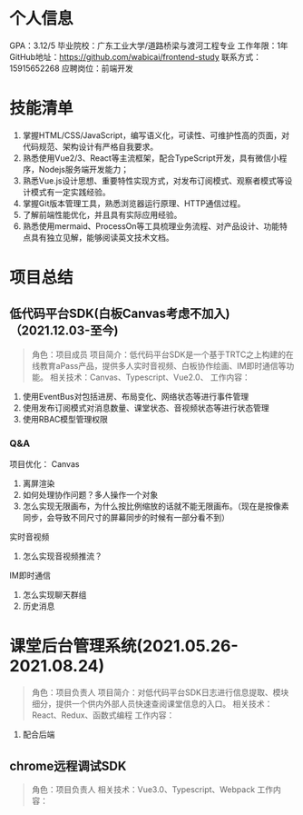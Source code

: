 # 个人信息
GPA：3.12/5
毕业院校：广东工业大学/道路桥梁与渡河工程专业
工作年限：1年
GitHub地址：https://github.com/wabicai/frontend-study
联系方式：15915652268
应聘岗位：前端开发

# 技能清单
1. 掌握HTML/CSS/JavaScript，编写语义化，可读性、可维护性高的页面，对代码规范、架构设计有严格自我要求。
2. 熟悉使用Vue2/3、React等主流框架，配合TypeScript开发，具有微信小程序，Nodejs服务端开发能力；
3. 熟悉Vue.js设计思想、重要特性实现方式，对发布订阅模式、观察者模式等设计模式有一定实践经验。
4. 掌握Git版本管理工具，熟悉浏览器运行原理、HTTP通信过程。
5. 了解前端性能优化，并且具有实际应用经验。
6. 熟悉使用mermaid、ProcessOn等工具梳理业务流程、对产品设计、功能特点具有独立见解，能够阅读英文技术文档。
# 项目总结

## 低代码平台SDK(白板Canvas考虑不加入)（2021.12.03-至今)
> 角色：项目成员
项目简介：低代码平台SDK是一个基于TRTC之上构建的在线教育aPass产品，提供多人实时音视频、白板协作绘画、IM即时通信等功能。
相关技术：Canvas、Typescript、Vue2.0、
工作内容：
1. 使用EventBus对包括进房、布局变化、网络状态等进行事件管理
2. 使用发布订阅模式对消息数量、课堂状态、音视频状态等进行状态管理
3. 使用RBAC模型管理权限
### Q&A
项目优化：
Canvas
1. 离屏渲染
2. 如何处理协作问题？多人操作一个对象
3. 怎么实现无限画布，为什么按比例缩放的话就不能无限画布。（现在是按像素同步，会导致不同尺寸的屏幕同步的时候有一部分看不到）

实时音视频
1. 怎么实现音视频推流？


IM即时通信
1. 怎么实现聊天群组
2. 历史消息


# 课堂后台管理系统(2021.05.26-2021.08.24)
> 角色：项目负责人
项目简介：对低代码平台SDK日志进行信息提取、模块细分，提供一个供内外部人员快速查阅课堂信息的入口。
相关技术：React、Redux、函数式编程
工作内容：
1. 配合后端

## chrome远程调试SDK
> 角色：项目负责人
相关技术：Vue3.0、Typescript、Webpack
工作内容：


